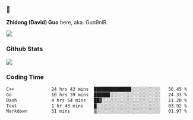 ### 👋 

**Zhidong (David) Guo** here, aka. Gun9niR.

![](https://komarev.com/ghpvc/?username=Gun9niR&label=Total+Views)

### Github Stats

<img src="https://github-readme-stats.vercel.app/api?username=Gun9niR&count_private=true&show_icons=true&theme=vue-dark&hide_title=true">

### Coding Time

<!--START_SECTION:waka-->

```txt
C++              24 hrs 43 mins  ██████████████░░░░░░░░░░░   56.45 %
Go               10 hrs 39 mins  ██████░░░░░░░░░░░░░░░░░░░   24.33 %
Bash             4 hrs 54 mins   ██▓░░░░░░░░░░░░░░░░░░░░░░   11.20 %
Text             1 hr 43 mins    █░░░░░░░░░░░░░░░░░░░░░░░░   03.92 %
Markdown         51 mins         ▒░░░░░░░░░░░░░░░░░░░░░░░░   01.97 %
```

<!--END_SECTION:waka-->

